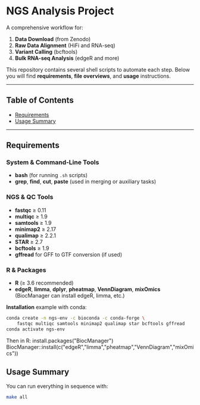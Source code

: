 # NGS Analysis Project

A comprehensive workflow for:

1. **Data Download** (from Zenodo)
2. **Raw Data Alignment** (HiFi and RNA-seq)
3. **Variant Calling** (bcftools)
4. **Bulk RNA-seq Analysis** (edgeR and more)

This repository contains several shell scripts to automate each step. Below you will find **requirements**, **file overviews**, and **usage** instructions.

---

## Table of Contents
- [Requirements](#requirements)
- [Usage Summary](#usage-summary)

---
## Requirements

### System & Command-Line Tools

- **bash** (for running `.sh` scripts)
- **grep**, **find**, **cut**, **paste** (used in merging or auxiliary tasks)

### NGS & QC Tools

- **fastqc** ≥ 0.11  
- **multiqc** ≥ 1.9  
- **samtools** ≥ 1.9  
- **minimap2** ≥ 2.17  
- **qualimap** ≥ 2.2.1  
- **STAR** ≥ 2.7  
- **bcftools** ≥ 1.9  
- **gffread** for GFF to GTF conversion (if used)

### R & Packages

- **R** (≥ 3.6 recommended)
- **edgeR**, **limma**, **dplyr**, **pheatmap**, **VennDiagram**, **mixOmics**  
  (BiocManager can install edgeR, limma, etc.)

**Installation** example with conda:

```bash
conda create -n ngs-env -c bioconda -c conda-forge \
    fastqc multiqc samtools minimap2 qualimap star bcftools gffread
conda activate ngs-env
```

Then in R:
  install.packages("BiocManager")
  BiocManager::install(c("edgeR","limma","pheatmap","VennDiagram","mixOmics"))

## Usage Summary

You can run everything in sequence with:
```bash
make all
```
